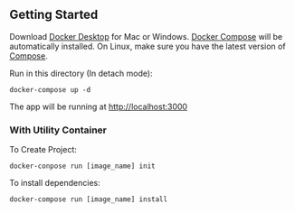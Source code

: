 ## Getting Started

Download [Docker Desktop](https://www.docker.com/products/docker-desktop) for Mac or Windows. [Docker Compose](https://docs.docker.com/compose) will be automatically installed. On Linux, make sure you have the latest version of [Compose](https://docs.docker.com/compose/install/).

Run in this directory (In detach mode):
```
docker-compose up -d
```
The app will be running at [http://localhost:3000](http://localhost:3000)

### With Utility Container
To Create Project:
```
docker-conpose run [image_name] init
```
To install dependencies:
```
docker-compose run [image_name] install
```
